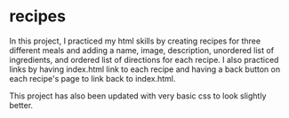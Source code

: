 # recipes
In this project, I practiced my html skills by creating recipes for three
different meals and adding a name, image, description, unordered list of 
ingredients, and ordered list of directions for each recipe. I also 
practiced links by having index.html link to each recipe and having
a back button on each recipe's page to link back to index.html.

This project has also been updated with very basic css to look
slightly better.